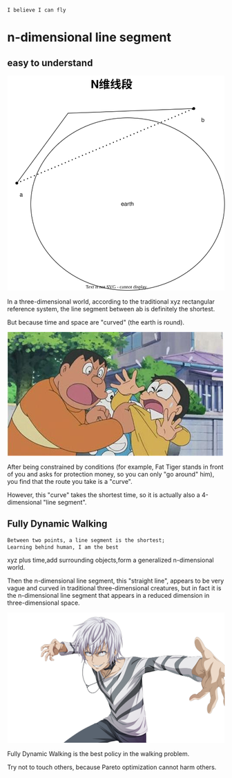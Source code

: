     I believe I can fly

# n-dimensional line segment


## easy to understand

![image](ab.svg)

In a three-dimensional world, according to the traditional xyz rectangular reference system, the line segment between ab is definitely the shortest.

But because time and space are "curved" (the earth is round).

![image](ab.jpeg)

After being constrained by conditions (for example, Fat Tiger stands in front of you and asks for protection money, so you can only "go around" him), you find that the route you take is a "curve".

However, this "curve" takes the shortest time, so it is actually also a 4-dimensional "line segment".

## Fully Dynamic Walking

    Between two points, a line segment is the shortest; 
    Learning behind human, I am the best

xyz plus time,add surrounding objects,form a generalized n-dimensional world.

Then the n-dimensional line segment, this "straight line", appears to be very vague and curved in traditional three-dimensional creatures, but in fact it is the n-dimensional line segment that appears in a reduced dimension in three-dimensional space.

![image](Accelerator.png)

Fully Dynamic Walking is the best policy in the walking problem.

Try not to touch others, because Pareto optimization cannot harm others.
